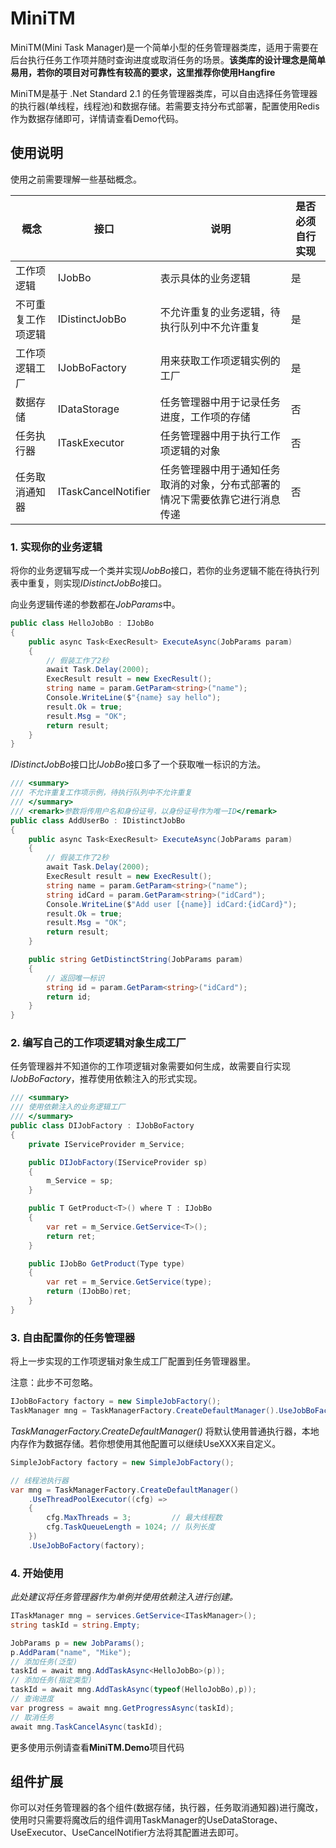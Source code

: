# MiniTM

MiniTM(Mini Task Manager)是一个简单小型的任务管理器类库，适用于需要在后台执行任务工作项并随时查询进度或取消任务的场景。**该类库的设计理念是简单易用，若你的项目对可靠性有较高的要求，这里推荐你使用Hangfire**

MiniTM是基于 .Net Standard 2.1 的任务管理器类库，可以自由选择任务管理器的执行器(单线程，线程池)和数据存储。若需要支持分布式部署，配置使用Redis作为数据存储即可，详情请查看Demo代码。

## 使用说明

使用之前需要理解一些基础概念。

| 概念               | 接口                | 说明                                                         | 是否必须自行实现 |
| ------------------ | ------------------- | ------------------------------------------------------------ | ---------------- |
| 工作项逻辑         | IJobBo              | 表示具体的业务逻辑                                           | 是               |
| 不可重复工作项逻辑 | IDistinctJobBo      | 不允许重复的业务逻辑，待执行队列中不允许重复                 | 是               |
| 工作项逻辑工厂     | IJobBoFactory       | 用来获取工作项逻辑实例的工厂                                 | 是               |
| 数据存储           | IDataStorage        | 任务管理器中用于记录任务进度，工作项的存储                   | 否               |
| 任务执行器         | ITaskExecutor       | 任务管理器中用于执行工作项逻辑的对象                         | 否               |
| 任务取消通知器     | ITaskCancelNotifier | 任务管理器中用于通知任务取消的对象，分布式部署的情况下需要依靠它进行消息传递 | 否               |

### 1. 实现你的业务逻辑

将你的业务逻辑写成一个类并实现*IJobBo*接口，若你的业务逻辑不能在待执行列表中重复，则实现*IDistinctJobBo*接口。

向业务逻辑传递的参数都在*JobParams*中。

```C#
public class HelloJobBo : IJobBo
{
    public async Task<ExecResult> ExecuteAsync(JobParams param)
    {
        // 假装工作了2秒
        await Task.Delay(2000);
        ExecResult result = new ExecResult();
        string name = param.GetParam<string>("name");
        Console.WriteLine($"{name} say hello");
        result.Ok = true;
        result.Msg = "OK";
        return result;
    }
}
```

*IDistinctJobBo*接口比*IJobBo*接口多了一个获取唯一标识的方法。

```c#
/// <summary>
/// 不允许重复工作项示例，待执行队列中不允许重复
/// </summary>
/// <remark>参数将传用户名和身份证号，以身份证号作为唯一ID</remark>
public class AddUserBo : IDistinctJobBo
{
    public async Task<ExecResult> ExecuteAsync(JobParams param)
    {
        // 假装工作了2秒
        await Task.Delay(2000);
        ExecResult result = new ExecResult();
        string name = param.GetParam<string>("name");
        string idCard = param.GetParam<string>("idCard");
        Console.WriteLine($"Add user [{name}] idCard:{idCard}");
        result.Ok = true;
        result.Msg = "OK";
        return result;
    }

    public string GetDistinctString(JobParams param)
    {
        // 返回唯一标识
        string id = param.GetParam<string>("idCard");
        return id;
    }
}
```

### 2. 编写自己的工作项逻辑对象生成工厂

任务管理器并不知道你的工作项逻辑对象需要如何生成，故需要自行实现*IJobBoFactory*，推荐使用依赖注入的形式实现。

```c#
/// <summary>
/// 使用依赖注入的业务逻辑工厂
/// </summary>
public class DIJobFactory : IJobBoFactory
{
    private IServiceProvider m_Service;

    public DIJobFactory(IServiceProvider sp)
    {
        m_Service = sp;
    }

    public T GetProduct<T>() where T : IJobBo
    {
        var ret = m_Service.GetService<T>();
        return ret;
    }

    public IJobBo GetProduct(Type type)
    {
        var ret = m_Service.GetService(type);
        return (IJobBo)ret;
    }
}
```

### 3. 自由配置你的任务管理器

将上一步实现的工作项逻辑对象生成工厂配置到任务管理器里。

注意：此步不可忽略。

```c#
IJobBoFactory factory = new SimpleJobFactory();
TaskManager mng = TaskManagerFactory.CreateDefaultManager().UseJobBoFactory(factory);
```

*TaskManagerFactory.CreateDefaultManager()* 将默认使用普通执行器，本地内存作为数据存储。若你想使用其他配置可以继续UseXXX来自定义。

```c#
SimpleJobFactory factory = new SimpleJobFactory();

// 线程池执行器
var mng = TaskManagerFactory.CreateDefaultManager()
    .UseThreadPoolExecutor((cfg) =>
    {
     	cfg.MaxThreads = 3;         // 最大线程数
    	cfg.TaskQueueLength = 1024; // 队列长度
    })
    .UseJobBoFactory(factory);
```

### 4. 开始使用

*此处建议将任务管理器作为单例并使用依赖注入进行创建。*

```c#
ITaskManager mng = services.GetService<ITaskManager>();
string taskId = string.Empty;

JobParams p = new JobParams();
p.AddParam("name", "Mike");
// 添加任务(泛型)
taskId = await mng.AddTaskAsync<HelloJobBo>(p));
// 添加任务(指定类型)
taskId = await mng.AddTaskAsync(typeof(HelloJobBo),p));
// 查询进度
var progress = await mng.GetProgressAsync(taskId);
// 取消任务
await mng.TaskCancelAsync(taskId);
```

更多使用示例请查看**MiniTM.Demo**项目代码


## 组件扩展

你可以对任务管理器的各个组件(数据存储，执行器，任务取消通知器)进行魔改，使用时只需要将魔改后的组件调用TaskManager的UseDataStorage、UseExecutor、UseCancelNotifier方法将其配置进去即可。

